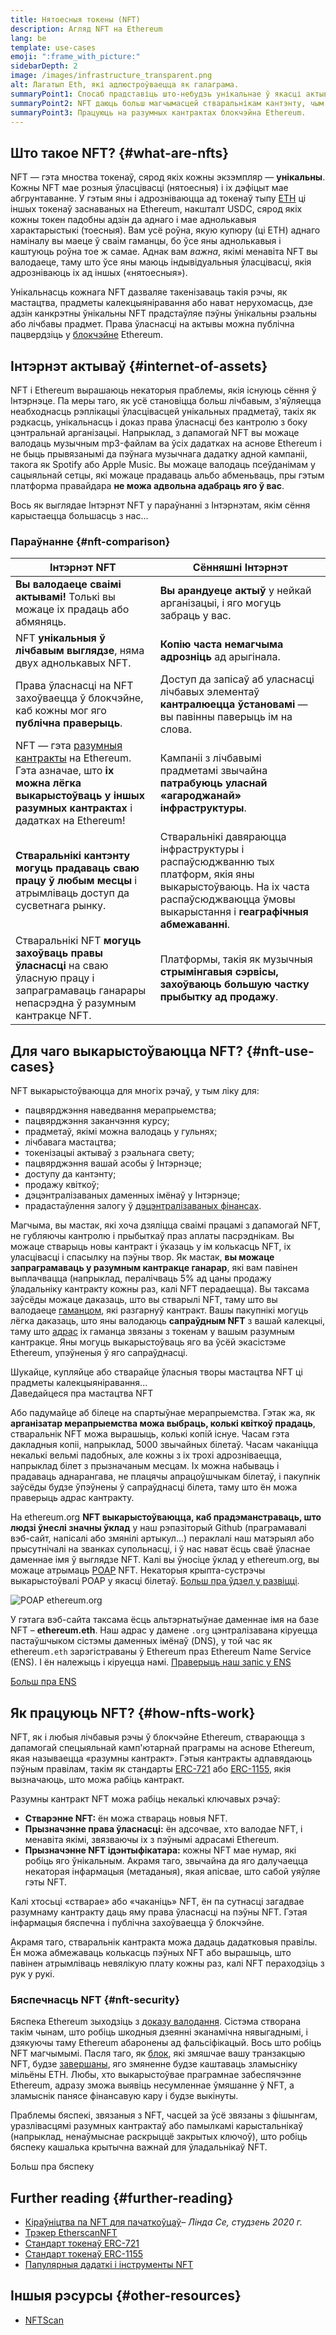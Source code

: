 ```yaml
---
title: Нятоесныя токены (NFT)
description: Агляд NFT на Ethereum
lang: be
template: use-cases
emoji: ":frame_with_picture:"
sidebarDepth: 2
image: /images/infrastructure_transparent.png
alt: Лагатып Eth, які адлюстроўваецца як галаграма.
summaryPoint1: Спосаб прадставіць што-небудзь унікальнае ў якасці актыву на аснове Ethereum.
summaryPoint2: NFT даюць больш магчымасцей стваральнікам кантэнту, чым калі-небудзь раней.
summaryPoint3: Працуюць на разумных кантрактах блокчэйна Ethereum.
---
```


## Што такое NFT? {#what-are-nfts}

NFT — гэта мноства токенаў, сярод якіх кожны экзэмпляр — **унікальны**. Кожны NFT мае розныя ўласцівасці (нятоесныя) і іх дэфіцыт мае абгрунтаванне. У гэтым яны і адрозніваюцца ад токенаў тыпу [ETH](/glossary/#ether) ці іншых токенаў заснаваных на Ethereum, накшталт USDC, сярод якіх кожны токен падобны адзін да аднаго і мае аднолькавыя характарыстыкі (тоесныя). Вам усё роўна, якую купюру (ці ETH) аднаго наміналу вы маеце ў сваім гаманцы, бо ўсе яны аднолькавыя і каштуюць роўна тое ж самае. Аднак вам _важна_, якімі менавіта NFT вы валодаеце, таму што ўсе яны маюць індывідуальныя ўласцівасці, якія адрозніваюць іх ад іншых («нятоесныя»).

Унікальнасць кожнага NFT дазваляе такенізаваць такія рэчы, як мастацтва, прадметы калекцыяніравання або нават нерухомасць, дзе адзін канкрэтны ўнікальны NFT прадстаўляе пэўны ўнікальны рэальны або лічбавы прадмет. Права ўласнасці на актывы можна публічна пацвердзіць у [блокчэйне](/glossary/#blockchain) Ethereum.

<YouTube id="Xdkkux6OxfM" />

## Інтэрнэт актываў {#internet-of-assets}

NFT і Ethereum вырашаюць некаторыя праблемы, якія існуюць сёння ў Інтэрнэце. Па меры таго, як усё становіцца больш лічбавым, з'яўляецца неабходнасць рэплікацыі ўласцівасцей унікальных прадметаў, такіх як рэдкасць, унікальнасць і доказ права ўласнасці без кантролю з боку цэнтральнай арганізацыі. Напрыклад, з дапамогай NFT вы можаце валодаць музычным mp3-файлам ва ўсіх дадатках на аснове Ethereum і не быць прывязанымі да пэўнага музычнага дадатку адной кампаніі, такога як Spotify або Apple Music. Вы можаце валодаць псеўданімам у сацыяльнай сетцы, які можаце прадаваць альбо абменьваць, пры гэтым платформа правайдара **не можа адвольна адабраць яго ў вас**.

Вось як выглядае Інтэрнэт NFT у параўнанні з Інтэрнэтам, якім сёння карыстаецца большасць з нас...

### Параўнанне {#nft-comparison}

| Інтэрнэт NFT                                                                                                                                                                    | Сённяшні Інтэрнэт                                                                                                                                                                |
| ------------------------------------------------------------------------------------------------------------------------------------------------------------------------------- | -------------------------------------------------------------------------------------------------------------------------------------------------------------------------------- |
| **Вы валодаеце сваімі актывамі!** Толькі вы можаце іх прадаць або абмяняць.                                                                                                     | **Вы арандуеце актыў** у нейкай арганізацыі, і яго могуць забраць у вас.                                                                                                         |
| NFT **унікальныя ў лічбавым выглядзе**, няма двух аднолькавых NFT.                                                                                                              | **Копію часта немагчыма адрозніць** ад арыгінала.                                                                                                                                |
| Права ўласнасці на NFT захоўваецца ў блокчэйне, каб кожны мог яго **публічна праверыць**.                                                                                       | Доступ да запісаў аб уласнасці лічбавых элементаў **кантралюецца ўстановамі** — вы павінны паверыць ім на слова.                                                                 |
| NFT — гэта [разумныя кантракты](/glossary/#smart-contract) на Ethereum. Гэта азначае, што **іх можна лёгка выкарыстоўваць у іншых разумных кантрактах** і дадатках на Ethereum! | Кампаніі з лічбавымі прадметамі звычайна **патрабуюць уласнай «агароджанай» інфраструктуры**.                                                                                    |
| **Стваральнікі кантэнту могуць прадаваць сваю працу ў любым месцы** і атрымліваць доступ да сусветнага рынку.                                                                   | Стваральнікі давяраюцца інфраструктуры і распаўсюджванню тых платформ, якія яны выкарыстоўваюць. На іх часта распаўсюджваюцца ўмовы выкарыстання і **геаграфічныя абмежаванні**. |
| Стваральнікі NFT **могуць захоўваць правы ўласнасці** на сваю ўласную працу і запраграмаваць ганарары непасрэдна ў разумным кантракце NFT.                                      | Платформы, такія як музычныя **стрымінгавыя сэрвісы, захоўваюць большую частку прыбытку ад продажу**.                                                                            |

## Для чаго выкарыстоўваюцца NFT? {#nft-use-cases}

NFT выкарыстоўваюцца для многіх рэчаў, у тым ліку для:

- пацвярджэння наведвання мерапрыемства;
- пацвярджэння заканчэння курсу;
- прадметаў, якімі можна валодаць у гульнях;
- лічбавага мастацтва;
- токенізацыі актываў з рэальнага свету;
- пацвярджэння вашай асобы ў Інтэрнэце;
- доступу да кантэнту;
- продажу квіткоў;
- дэцэнтралізаваных даменных імёнаў у Інтэрнэце;
- прадастаўлення залогу ў [дэцэнтралізаваных фінансах](/glossary/#defi).

Магчыма, вы мастак, які хоча дзяліцца сваімі працамі з дапамогай NFT, не губляючы кантролю і прыбыткаў праз аплаты пасрэднікам. Вы можаце стварыць новы кантракт і ўказаць у ім колькасць NFT, іх уласцівасці і спасылку на пэўны твор. Як мастак, **вы можаце запраграмаваць у разумным кантракце ганарар**, які вам павінен выплачвацца (напрыклад, пералічваць 5% ад цаны продажу ўладальніку кантракту кожны раз, калі NFT перадаецца). Вы таксама заўсёды можаце даказаць, што вы стварылі NFT, таму што вы валодаеце [гаманцом](/glossary/#wallet), які разгарнуў кантракт. Вашы пакупнікі могуць лёгка даказаць, што яны валодаюць **сапраўдным NFT** з вашай калекцыі, таму што [адрас](/glossary/#address) іх гаманца звязаны з токенам у вашым разумным кантракце. Яны могуць выкарыстоўваць яго ва ўсёй экасістэме Ethereum, упэўненыя ў яго сапраўднасці.

<InfoBanner shouldSpaceBetween emoji=":eyes:" mt="8">
  <div>Шукайце, купляйце або стварайце ўласныя творы мастацтва NFT ці прадметы калекцыяніравання...</div>
  <ButtonLink href="/dapps/?category=collectibles#explore">
    Даведайцеся пра мастацтва NFT
  </ButtonLink>
</InfoBanner>

Або падумайце аб білеце на спартыўнае мерапрыемства. Гэтак жа, як **арганізатар мерапрыемства можа выбраць, колькі квіткоў прадаць**, стваральнік NFT можа вырашыць, колькі копій існуе. Часам гэта дакладныя копіі, напрыклад, 5000 звычайных білетаў. Часам чаканіцца некалькі вельмі падобных, але кожны з іх трохі адрозніваецца, напрыклад білет з прызначаным месцам. Іх можна набываць і прадаваць аднарангава, не плацячы апрацоўшчыкам білетаў, і пакупнік заўсёды будзе ўпэўнены ў сапраўднасці білета, таму што ён можа праверыць адрас кантракту.

На ethereum.org **NFT выкарыстоўваюцца, каб прадэманстраваць, што людзі ўнеслі значны ўклад** у наш рэпазіторый Github (праграмавалі вэб-сайт, напісалі або змянілі артыкул...) пераклалі наш матэрыял або прысутнічалі на званках супольнасці, і ў нас нават ёсць сваё ўласнае даменнае імя ў выглядзе NFT. Калі вы ўносіце ўклад у ethereum.org, вы можаце атрымаць [POAP](/glossary/#poap) NFT. Некаторыя крыпта-сустрэчы выкарыстоўвалі POAP у якасці білетаў. [Больш пра ўдзел у развіцці](/contributing/#poap).

![POAP ethereum.org](./poap.png)

У гэтага вэб-сайта таксама ёсць альтэрнатыўнае даменнае імя на базе NFT – **ethereum.eth**. Наш адрас у дамене `.org` цэнтралізавана кіруецца пастаўшчыком сістэмы даменных імёнаў (DNS), у той час як ethereum`.eth` зарэгістраваны ў Ethereum праз Ethereum Name Service (ENS). І ён належыць і кіруецца намі. [Праверыць наш запіс у ENS](https://app.ens.domains/name/ethereum.eth)

[Больш пра ENS](https://app.ens.domains)

<Divider />

## Як працуюць NFT? {#how-nfts-work}

NFT, як і любыя лічбавыя рэчы ў блокчэйне Ethereum, ствараюцца з дапамогай спецыяльнай камп'ютарнай праграмы на аснове Ethereum, якая называецца «разумны кантракт». Гэтыя кантракты адпавядаюць пэўным правілам, такім як стандарты [ERC-721](/glossary/#erc-721) або [ERC-1155](/glossary/#erc-1155), якія вызначаюць, што можа рабіць кантракт.

Разумны кантракт NFT можа рабіць некалькі ключавых рэчаў:

- **Стварэнне NFT:** ён можа ствараць новыя NFT.
- **Прызначэнне права ўласнасці:** ён адсочвае, хто валодае NFT, і менавіта якімі, звязваючы іх з пэўнымі адрасамі Ethereum.
- **Прызначэнне NFT ідэнтыфікатара:** кожны NFT мае нумар, які робіць яго ўнікальным. Акрамя таго, звычайна да яго далучаецца некаторая інфармацыя (метаданыя), якая апісвае, што сабой уяўляе гэты NFT.

Калі хтосьці «стварае» або «чаканіць» NFT, ён па сутнасці загадвае разумнаму кантракту даць яму права ўласнасці на пэўны NFT. Гэтая інфармацыя бяспечна і публічна захоўваецца ў блокчэйне.

Акрамя таго, стваральнік кантракта можа дадаць дадатковыя правілы. Ён можа абмежаваць колькасць пэўных NFT або вырашыць, што павінен атрымліваць невялікую плату кожны раз, калі NFT пераходзіць з рук у рукі.

### Бяспечнасць NFT {#nft-security}

Бяспека Ethereum зыходзіць з [доказу валодання](/glossary/#pos). Сістэма створана такім чынам, што робіць шкодныя дзеянні эканамічна нявыгаднымі, і дзякуючы таму Ethereum абаронены ад фальсіфікацый. Вось што робіць NFT магчымымі. Пасля таго, як [блок](/glossary/#block), які змяшчае вашу транзакцыю NFT, будзе [завершаны](/glossary/#finality), яго змяненне будзе каштаваць зламысніку мільёны ETH. Любы, хто выкарыстоўвае праграмнае забеспячэнне Ethereum, адразу зможа выявіць несумленнае ўмяшанне ў NFT, а зламыснік панясе фінансавую кару і будзе выкінуты.

Праблемы бяспекі, звязаныя з NFT, часцей за ўсё звязаны з фішынгам, уразлівасцямі разумных кантрактаў або памылкамі карыстальнікаў (напрыклад, ненаўмыснае раскрыццё закрытых ключоў), што робіць бяспеку кашалька крытычна важнай для ўладальнікаў NFT.

<ButtonLink href="/security/">
  Больш пра бяспеку
</ButtonLink>

## Further reading {#further-reading}

- [Кіраўніцтва па NFT для пачаткоўцаў](https://linda.mirror.xyz/df649d61efb92c910464a4e74ae213c4cab150b9cbcc4b7fb6090fc77881a95d)– _Лінда Се, студзень 2020 г._
- [Трэкер EtherscanNFT](https://etherscan.io/nft-top-contracts)
- [Стандарт токенаў ERC-721](/developers/docs/standards/tokens/erc-721/)
- [Стандарт токенаў ERC-1155](/developers/docs/standards/tokens/erc-1155/)
- [Папулярныя дадаткі і інструменты NFT](https://www.ethereum-ecosystem.com/blockchains/ethereum/nfts)

## Іншыя рэсурсы {#other-resources}

- [NFTScan](https://nftscan.com/)

<Divider />

<QuizWidget quizKey="nfts" />
